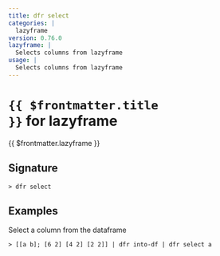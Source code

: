 ```yaml
---
title: dfr select
categories: |
  lazyframe
version: 0.76.0
lazyframe: |
  Selects columns from lazyframe
usage: |
  Selects columns from lazyframe
---
```


# <code>{{ $frontmatter.title }}</code> for lazyframe

<div class='command-title'>{{ $frontmatter.lazyframe }}</div>

## Signature

```> dfr select ```

## Examples

Select a column from the dataframe
```shell
> [[a b]; [6 2] [4 2] [2 2]] | dfr into-df | dfr select a
```
